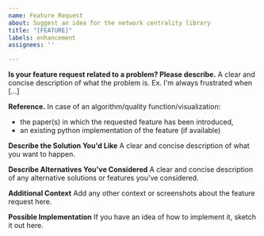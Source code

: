 ```yaml
---
name: Feature Request
about: Suggest an idea for the network centrality library
title: "[FEATURE]"
labels: enhancement
assignees: ''

---
```


**Is your feature request related to a problem? Please describe.**
A clear and concise description of what the problem is. Ex. I'm always frustrated when [...]

**Reference.**
In case of an algorithm/quality function/visualization:

- the paper(s) in which the requested feature has been introduced,
- an existing python implementation of the feature (if available)

**Describe the Solution You'd Like**
A clear and concise description of what you want to happen.

**Describe Alternatives You've Considered**
A clear and concise description of any alternative solutions or features you've considered.

**Additional Context**
Add any other context or screenshots about the feature request here.

**Possible Implementation**
If you have an idea of how to implement it, sketch it out here.
